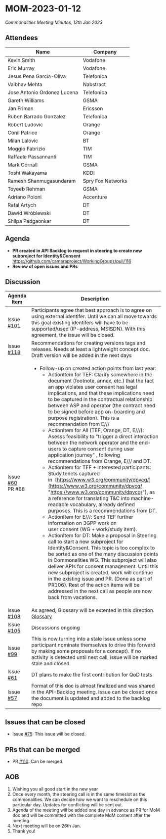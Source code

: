 # MOM-2023-01-12

*Commonalities Meeting Minutes, 12th Jan 2023*

## Attendees

| Name | Company |
| ---- | ------- |
|Kevin Smith | Vodafone |
|Eric Murray | Vodafone |
|Jesus Pena Garcia-Oliva | Telefonica |
|Vaibhav Mehta| Nabstract |
|Jose Antonio Ordonez Lucena | Telefonica |
|Gareth Williams | GSMA |
|Jan Friman | Ericsson |
|Ruben Barrado Gonzalez | Telefonica |
|Robert Ludovic | Orange | 
|Conil Patrice | Orange | 
|Milan Lalovic | BT |
|Moggio Fabrizio | TIM |
|Raffaele Passannanti | TIM |
|Mark Cornall | GSMA |
|Toshi Wakayama |KDDI |
|Ramesh Shanmugasundaram |Spry Fox Networks |
|Toyeeb Rehman | GSMA |
|Adriano Poloni | Accenture |
|Rafal Artych | DT |
|Dawid Wróblewski |DT|
|Shilpa Padgaonkar | DT |

## Agenda

* **PR created in API Backlog to request in steering to create new subproject for Identity&Consent** https://github.com/camaraproject/WorkingGroups/pull/116 
* **Review of open issues and PRs**

## Discussion

| Agenda Item | Description |
| ----------- | ----------- |
| Issue [#101](https://github.com/camaraproject/WorkingGroups/issues/101) | Participants agree that best approach is to agree on using external identifer. Until we can all move towards this goal existing identifers will have to be supported/used (IP-address, MSISDN). With this agreement, the issue will be closed.|
| Issue [#118](https://github.com/camaraproject/WorkingGroups/issues/118) |Recommendations for creating versions tags and releases. Needs at least a lightweight concept doc. Draft version will be added in the next days |
| Issue [#60](https://github.com/camaraproject/WorkingGroups/issues/60)<br>PR #68 | <ul><li>Follow-up on created action points from last year:<ul><li>ActionItem for TEF: Clarify somewhere in the document (footnote, annex, etc.) that the fact an app violates user consent has legal implications, and that these implications need to be captured in the contractual relationship between ASP and operator (the contract need to be signed before app on-boarding and purpose registration). This is a recommendation from E///</li><li>ActionItem for All (TEF, Orange, DT, E///): Asesss feasibility to "trigger a direct interaction between the network operator and the end-users to capture consent during user application journey" , following recommendations from Orange, E/// and DT.</li><li>ActionItem for TEF + Interested participants: Study tenets captured in  [https://www.w3.org/community/dpvcg/](https://www.w3.org/community/dpvcg/ "https://www.w3.org/community/dpvcg/"), as a reference for translating T&C into machine-readable vocabulary, already defined purposes. This is a recommendations from DT.</li><li>ActionItem for E///: Send TEF further information on 3GPP work on user consent (WG + work/study item).</li><li>ActionItem for DT: Make a proposal in Steering call to start a new subproject for Identity&Consent. This topic is too complex to be sorted as one of the many discussion points in Commonalities WG. This subproject will also deliver APIs for consent management. Until this new subproject is created, work will continue in the existing issue and PR. (Done as part of PR106). Rest of the action items will be addressed in the next call as people are now back from vacations.</li></ul></li></ul> |
| Issue [#108](https://github.com/camaraproject/WorkingGroups/issues/108)|As agreed, Glossary will be extented in this direction. [Glossary](https://github.com/camaraproject/WorkingGroups/blob/main/Commonalities/documentation/Glossary.md)  |
| Issue [#105](https://github.com/camaraproject/WorkingGroups/issues/105) | Discussions ongoing  |
| Issue [#99](https://github.com/camaraproject/WorkingGroups/issues/99)| This is now turning into a stale issue unless some participant nominate themselves to drive this forward by making some proposals for a concept). If no activity is detected until next call, issue will be marked stale and closed. |
| Issue [#61](https://github.com/camaraproject/WorkingGroups/issues/61)| DT plans to make the first contribution for QoD tests |
| Issue [#57](https://github.com/camaraproject/WorkingGroups/issues/57)|Format of this doc is almost finalized and was shared in the API-Backlog meeting. Issue can be closed once the document is updated and added to the backlog repo |

## Issues that can be closed
* Issue [#75](https://github.com/camaraproject/WorkingGroups/issues/75): This issue will be closed.

## PRs that can be merged
* PR [#110](https://github.com/camaraproject/WorkingGroups/pull/110): Can be merged.

## AOB

1. Wishing you all good start in the new year
2. Once every month, the steering call is in the same timeslot as the commonalities. We can decide how we want to reschedule on this particular day. Updates for conflicting will be sent out.
3. Agenda of the meeting will be added one day in advance as PR for MoM doc and will be committed with the complete MoM content after the meeting.
4. Next meeting will be on 26th Jan.
4. Thank you!
